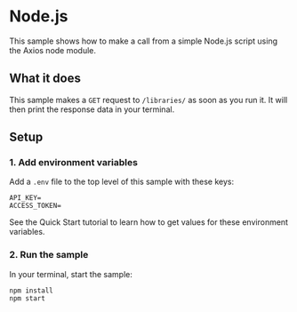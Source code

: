 # Node.js

This sample shows how to make a call from a simple Node.js script using the Axios node module.

## What it does

This sample makes a `GET` request to `/libraries/` as soon as you run it. It will then print the response data in your terminal.

## Setup

### 1. Add environment variables

Add a `.env` file to the top level of this sample with these keys:

```
API_KEY=
ACCESS_TOKEN=
```

See the Quick Start tutorial to learn how to get values for these environment variables.

### 2. Run the sample

In your terminal, start the sample:

```
npm install
npm start
```
